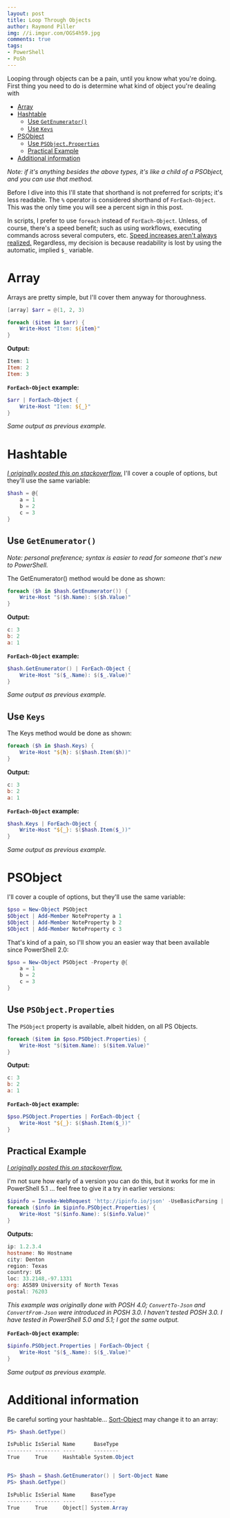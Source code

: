 ```yaml
---
layout: post
title: Loop Through Objects
author: Raymond Piller
img: //i.imgur.com/OGS4h59.jpg
comments: true
tags:
- PowerShell
- PoSh
---
```

Looping through objects can be a pain, until you know what you're doing.
First thing you need to do is determine what kind of object you're dealing with

- [Array](#array)
- [Hashtable](#hashtable)
    - [Use `GetEnumerator()`](#use-getenumerator)
    - [Use `Keys`](#use-keys)
- [PSObject](#psobject)
    - [Use `PSObject.Properties`](#use-psobjectproperties)
    - [Practical Example](#practical-example)
- [Additional information](#additional-information)

*Note: if it's anything besides the above types, it's like a child of a PSObject, and you can use that method.*

Before I dive into this I'll state that shorthand is not preferred for scripts; it's less readable.
The `%` operator is considered shorthand of `ForEach-Object`.
This was the only time you will see a percent sign in this post.

In scripts, I prefer to use `foreach` instead of `ForEach-Object`.
Unless, of course, there's a speed benefit; such as using workflows, executing commands across several computers, etc.
[Speed increases aren't always realized.](https://gist.github.com/VertigoRay/3bb0166d6a877839b420)
Regardless, my decision is because readability is lost by using the automatic, implied `$_` variable.

# Array

Arrays are pretty simple, but I'll cover them anyway for thoroughness.

```powershell
[array] $arr = @(1, 2, 3)

foreach ($item in $arr) {
    Write-Host "Item: ${item}"
}
```

**Output:**

```powershell
Item: 1
Item: 2
Item: 3
```

**`ForEach-Object` example:**

```powershell
$arr | ForEach-Object {
    Write-Host "Item: ${_}"
}
```

*Same output as previous example.*

# Hashtable

[*I originally posted this on stackoverflow.*](https://stackoverflow.com/a/16175967/615422)
I'll cover a couple of options, but they'll use the same variable:

```powershell
$hash = @{
    a = 1
    b = 2
    c = 3
}
```

## Use `GetEnumerator()`

*Note: personal preference; syntax is easier to read for someone that's new to PowerShell.*

The GetEnumerator() method would be done as shown:

```powershell
foreach ($h in $hash.GetEnumerator()) {
    Write-Host "$($h.Name): $($h.Value)"
}
```

**Output:**

```powershell
c: 3
b: 2
a: 1
```

**`ForEach-Object` example:**

```powershell
$hash.GetEnumerator() | ForEach-Object {
    Write-Host "$($_.Name): $($_.Value)"
}
```

*Same output as previous example.*

## Use `Keys`

The Keys method would be done as shown:

```powershell
foreach ($h in $hash.Keys) {
    Write-Host "${h}: $($hash.Item($h))"
}
```

**Output:**

```powershell
c: 3
b: 2
a: 1
```

**`ForEach-Object` example:**

```powershell
$hash.Keys | ForEach-Object {
    Write-Host "${_}: $($hash.Item($_))"
}
```

*Same output as previous example.*

# PSObject

I'll cover a couple of options, but they'll use the same variable:

```powershell
$pso = New-Object PSObject                                       
$Object | Add-Member NoteProperty a 1
$Object | Add-Member NoteProperty b 2
$Object | Add-Member NoteProperty c 3
```

That's kind of a pain, so I'll show you an easier way that been available since PowerShell 2.0:

```powershell
$pso = New-Object PSObject -Property @{
    a = 1
    b = 2
    c = 3
}
```

## Use `PSObject.Properties`

The `PSObject` property is available, albeit hidden, on all PS Objects.

```powershell
foreach ($item in $pso.PSObject.Properties) {
    Write-Host "$($item.Name): $($item.Value)"
}
```

**Output:**

```powershell
c: 3
b: 2
a: 1
```

**`ForEach-Object` example:**

```powershell
$pso.PSObject.Properties | ForEach-Object {
    Write-Host "${_}: $($hash.Item($_))"
}
```

## Practical Example

[*I originally posted this on stackoverflow.*](https://stackoverflow.com/a/33792068/615422)

I'm not sure how early of a version you can do this, but it works for me in PowerShell 5.1 ... feel free to give it a try in earlier versions:

```powershell
$ipinfo = Invoke-WebRequest 'http://ipinfo.io/json' -UseBasicParsing | ConvertFrom-Json
foreach ($info in $ipinfo.PSObject.Properties) {
    Write-Host "$($info.Name): $($info.Value)"
}
```

**Outputs:**

```powershell
ip: 1.2.3.4
hostname: No Hostname
city: Denton
region: Texas
country: US
loc: 33.2148,-97.1331
org: AS589 University of North Texas
postal: 76203
```

*This example was originally done with POSH 4.0; `ConvertTo-Json` and `ConvertFrom-Json` were introduced in POSH 3.0. I haven't tested POSH 3.0. I have tested in PowerShell 5.0 and 5.1; I got the same output.*

**`ForEach-Object` example:**

```powershell
$ipinfo.PSObject.Properties | ForEach-Object {
    Write-Host "$($_.Name): $($_.Value)"
}
```

*Same output as previous example.*

# Additional information

Be careful sorting your hashtable...
[Sort-Object](http://technet.microsoft.com/en-us/library/ee176968) may change it to an array:

```powershell
PS> $hash.GetType()

IsPublic IsSerial Name      BaseType
-------- -------- ----      --------
True     True     Hashtable System.Object


PS> $hash = $hash.GetEnumerator() | Sort-Object Name
PS> $hash.GetType()

IsPublic IsSerial Name     BaseType
-------- -------- ----     --------
True     True     Object[] System.Array
```